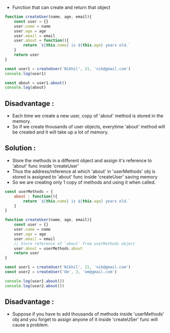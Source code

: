 - Function that can create and return that object

```javascript
function createUser(name, age, email){
    const user = {}
    user.name = name
    user.age = age
    user.email = email
    user.about = function(){
        return `${this.name} is ${this.age} years old.`
    }
    return user
}

const user1 = createUser('Nikhil', 21, 'nik@gmail.com')
console.log(user1)

const about = user1.about()
console.log(about)
```

## Disadvantage :

- Each time we create a new user, copy of 'about' method is stored in the memory.
- So if we create thousands of user objects, everytime 'about' method will be created and it will take up a lot of memory.

## Solution : 

- Store the methods in a different object and assign it's reference to 'about' func inside 'createUser'
- Thus the address/reference at which 'about' in 'userMethods' obj is stored is assigned to 'about' func inside 'createUser' saving memory
- So we are creating only 1 copy of methods and using it when called.

```javascript
const userMethods = {
    about : function(){
        return `${this.name} is ${this.age} years old.`
    }
}

function createUser(name, age, email){
    const user = {}
    user.name = name
    user.age = age
    user.email = email
    // Store reference of 'about' from userMethods object
    user.about = userMethods.about
    return user
}

const user1 = createUser('Nikhil', 21, 'nik@gmail.com')
const user2 = createUser('Om', 3, 'om@gmail.com')

console.log(user1.about())
console.log(user2.about())
```

## Disadvantage : 

- Suppose if you have to add thousands of methods inside 'userMethods' obj and you forget to assign anyone of it inside 'createUSer' func will cause a problem.




